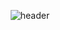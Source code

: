 <div align="center">
  
  ![header](https://capsule-render.vercel.app/api?type=Waving&color=timeGradient&height=200&text=Hi%20,%I'm%20InYoung😎&fontColor=ffffff)
</div>
